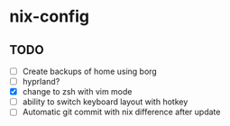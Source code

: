 # nix-config


## TODO
- [ ] Create backups of home using borg
- [ ] hyprland?
- [x] change to zsh with vim mode
- [ ] ability to switch keyboard layout with hotkey
- [ ] Automatic git commit with nix difference after update
